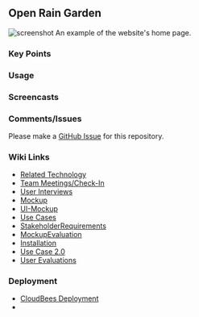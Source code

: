 ## Open Rain Garden

![screenshot](https://raw.githubusercontent.com/OpenRainGarden/OpenRainGarden/version-1.1/public/usecase3/homepage.jpg)
An example of the website's home page.

### Key Points

### Usage

### Screencasts

### Comments/Issues

Please make a [GitHub Issue](https://github.com/OpenRainGarden/OpenRainGarden/issues) for this repository.

### Wiki Links
* [Related Technology](https://github.com/OpenRainGarden/OpenRainGarden/wiki/RelatedTechnology)  
* [Team Meetings/Check-In](https://github.com/OpenRainGarden/OpenRainGarden/wiki/Team-Meetings-&-Check-In)  
* [User Interviews](https://github.com/OpenRainGarden/OpenRainGarden/wiki/UserInterviews)  
* [Mockup](https://github.com/OpenRainGarden/OpenRainGarden/wiki/Mockup)  
* [UI-Mockup](http://openraingarden.github.io/uimockup)
* [Use Cases](https://github.com/OpenRainGarden/OpenRainGarden/wiki/Use-Cases)
* [StakeholderRequirements](https://github.com/OpenRainGarden/OpenRainGarden/wiki/StakeholderRequirements)
* [MockupEvaluation](https://github.com/OpenRainGarden/OpenRainGarden/wiki/MockupEvaluation)
* [Installation](https://github.com/OpenRainGarden/OpenRainGarden/wiki/Installation)
* [Use Case 2.0](https://github.com/OpenRainGarden/OpenRainGarden/wiki/Use-Cases-2.0)
* [User Evaluations](https://github.com/OpenRainGarden/OpenRainGarden/wiki/User-Evaluations)

### Deployment
* [CloudBees Deployment](http://openraingarden.openraingarden.cloudbees.net/)
* 

